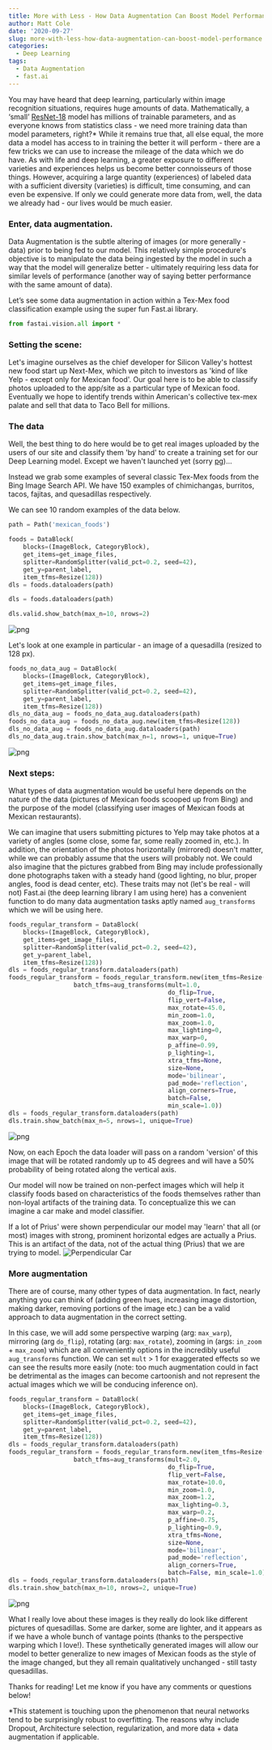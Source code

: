 ```yaml
---
title: More with Less - How Data Augmentation Can Boost Model Performance
author: Matt Cole
date: '2020-09-27'
slug: more-with-less-how-data-augmentation-can-boost-model-performance
categories:
  - Deep Learning
tags:
  - Data Augmentation
  - fast.ai
---
```

You may have heard that deep learning, particularly within image recognition situations, requires huge amounts of data. Mathematically, a ‘small’ [ResNet-18](https://en.wikipedia.org/wiki/Residual_neural_network) model has millions of trainable parameters, and as everyone knows from statistics class - we need more training data than model parameters, right?* While it remains true that, all else equal, the more data a model has access to in training the better it will perform - there are a few tricks we can use to increase the mileage of the data which we do have. As with life and deep learning, a greater exposure to different varieties and experiences helps us become better connoisseurs of those things. However, acquiring a large quantity (experiences) of labeled data with a sufficient diversity (varieties) is difficult, time consuming, and can even be expensive. If only we could generate more data from, well, the data we already had - our lives would be much easier.

### Enter, data augmentation.

Data Augmentation is the subtle altering of images (or more generally - data) prior to being fed to our model. This relatively simple procedure's objective is to manipulate the data being ingested by the model in such a way that the model will generalize better - ultimately requiring less data for similar levels of performance (another way of saying better performance with the same amount of data). 

Let’s see some data augmentation in action within a Tex-Mex food classification example using the super fun Fast.ai library.


```python
from fastai.vision.all import *
```

### Setting the scene:

Let's imagine ourselves as the chief developer for Silicon Valley's hottest new food start up Next-Mex, which we pitch to investors as 'kind of like Yelp - except only for Mexican food'. Our goal here is to be able to classify photos uploaded to the app/site as a particular type of Mexican food. Eventually we hope to identify trends within American's collective tex-mex palate and sell that data to Taco Bell for millions.


### The data

Well, the best thing to do here would be to get real images uploaded by the users of our site and classify them 'by hand' to create a training set for our Deep Learning model. Except we haven't launched yet (sorry [pg](http://www.paulgraham.com/13sentences.html))... 

Instead we grab some examples of several classic Tex-Mex foods from the Bing Image Search API. We have 150 examples of chimichangas, burritos, tacos, fajitas, and quesadillas respectively.

We can see 10 random examples of the data below.


```python
path = Path('mexican_foods')
```


```python
foods = DataBlock(
    blocks=(ImageBlock, CategoryBlock), 
    get_items=get_image_files, 
    splitter=RandomSplitter(valid_pct=0.2, seed=42),
    get_y=parent_label,
    item_tfms=Resize(128))
dls = foods.dataloaders(path)
```


```python
dls = foods.dataloaders(path)
```


```python
dls.valid.show_batch(max_n=10, nrows=2)
```



![png](/post/2020-09-27-more-with-less-how-data-augmentation-can-boost-model-performance/output_6_0.png)
    


Let's look at one example in particular - an image of a quesadilla (resized to 128 px).


```python
foods_no_data_aug = DataBlock(
    blocks=(ImageBlock, CategoryBlock), 
    get_items=get_image_files, 
    splitter=RandomSplitter(valid_pct=0.2, seed=42),
    get_y=parent_label,
    item_tfms=Resize(128))
dls_no_data_aug = foods_no_data_aug.dataloaders(path)
foods_no_data_aug = foods_no_data_aug.new(item_tfms=Resize(128))
dls_no_data_aug = foods_no_data_aug.dataloaders(path)
dls_no_data_aug.train.show_batch(max_n=1, nrows=1, unique=True)
```


    
![png](/post/2020-09-27-more-with-less-how-data-augmentation-can-boost-model-performance/output_8_0.png)
    



### Next steps:

What types of data augmentation would be useful here depends on the nature of the data (pictures of Mexican foods scooped up from Bing) and the purpose of the model (classifying user images of Mexican foods at Mexican restaurants).

We can imagine that users submitting pictures to Yelp may take photos at a variety of angles (some close, some far, some really zoomed in, etc.). In addition, the orientation of the photos horizontally (mirrored) doesn't matter, while we can probably assume that the users will probably not. We could also imagine that the pictures grabbed from Bing may include professionally done photographs taken with a steady hand (good lighting, no blur, proper angles, food is dead center, etc). These traits may not (let's be real - will not)  Fast.ai (the deep learning library I am using here) has a convenient function to do many data augmentation tasks aptly named `aug_transforms` which we will be using here. 


```python
foods_regular_transform = DataBlock(
    blocks=(ImageBlock, CategoryBlock), 
    get_items=get_image_files, 
    splitter=RandomSplitter(valid_pct=0.2, seed=42),
    get_y=parent_label,
    item_tfms=Resize(128))
dls = foods_regular_transform.dataloaders(path)
foods_regular_transform = foods_regular_transform.new(item_tfms=Resize(128), 
                  batch_tfms=aug_transforms(mult=1.0, 
                                            do_flip=True, 
                                            flip_vert=False,
                                            max_rotate=45.0, 
                                            min_zoom=1.0, 
                                            max_zoom=1.0, 
                                            max_lighting=0, 
                                            max_warp=0, 
                                            p_affine=0.99, 
                                            p_lighting=1, 
                                            xtra_tfms=None, 
                                            size=None, 
                                            mode='bilinear', 
                                            pad_mode='reflection', 
                                            align_corners=True, 
                                            batch=False, 
                                            min_scale=1.0))
dls = foods_regular_transform.dataloaders(path)
dls.train.show_batch(max_n=5, nrows=1, unique=True)
```


    
![png](/post/2020-09-27-more-with-less-how-data-augmentation-can-boost-model-performance/output_10_0.png)
    


Now, on each Epoch the data loader will pass on a random 'version' of this image that will be rotated randomly up to 45 degrees and will have a 50% probability of being rotated along the vertical axis. 

Our model will now be trained on non-perfect images which will help it classify foods based on characteristics of the foods themselves rather than non-loyal artifacts of the training data. To conceptualize this we can imagine a car make and model classifier.

If a lot of Prius' were shown perpendicular our model may 'learn' that all (or most) images with strong, prominent horizontal edges are actually a Prius. This is an artifact of the data, not of the actual thing (Prius) that we are trying to model.
![Perpendicular Car](/post/2020-09-27-more-with-less-how-data-augmentation-can-boost-model-performance/car.jpeg)


### More augmentation

There are of course, many other types of data augmentation. In fact, nearly anything you can think of (adding green hues, increasing image distortion, making darker, removing portions of the image etc.) can be a valid approach to data augmentation in the correct setting. 

In this case, we will add some perspective warping (arg: `max_warp`), mirroring (arg `do_flip`), rotating (arg: `max_rotate`), zooming in (args: `in_zoom` + `max_zoom`) which are all conveniently options in the incredibly useful `aug_transforms` function. We can set `mult` > 1 for exaggerated effects so we can see the results more easily (note: too much augmentation could in fact be detrimental as the images can become cartoonish and not represent the actual images which we will be conducing inference on).


```python
foods_regular_transform = DataBlock(
    blocks=(ImageBlock, CategoryBlock), 
    get_items=get_image_files, 
    splitter=RandomSplitter(valid_pct=0.2, seed=42),
    get_y=parent_label,
    item_tfms=Resize(128))
dls = foods_regular_transform.dataloaders(path)
foods_regular_transform = foods_regular_transform.new(item_tfms=Resize(128), 
                  batch_tfms=aug_transforms(mult=2.0, 
                                            do_flip=True, 
                                            flip_vert=False,
                                            max_rotate=10.0, 
                                            min_zoom=1.0, 
                                            max_zoom=1.2, 
                                            max_lighting=0.3, 
                                            max_warp=0.2, 
                                            p_affine=0.75, 
                                            p_lighting=0.9, 
                                            xtra_tfms=None, 
                                            size=None, 
                                            mode='bilinear', 
                                            pad_mode='reflection', 
                                            align_corners=True, 
                                            batch=False, min_scale=1.0))
dls = foods_regular_transform.dataloaders(path)
dls.train.show_batch(max_n=10, nrows=2, unique=True)
```


    
![png](/post/2020-09-27-more-with-less-how-data-augmentation-can-boost-model-performance/output_13_0.png)
    


What I really love about these images is they really do look like different pictures of quesadillas. Some are darker, some are lighter, and it appears as if we have a whole bunch of vantage points (thanks to the perspective warping which I love!). These synthetically generated images will allow our model to better generalize to new images of Mexican foods as the style of the image changed, but they all remain qualitatively unchanged - still tasty quesadillas. 

Thanks for reading! Let me know if you have any comments or questions below!

  

\*This statement is touching upon the phenomenon that neural networks tend to be surprisingly robust to overfitting. The reasons why include Dropout, Architecture selection, regularization, and more data + data augmentation if applicable.



